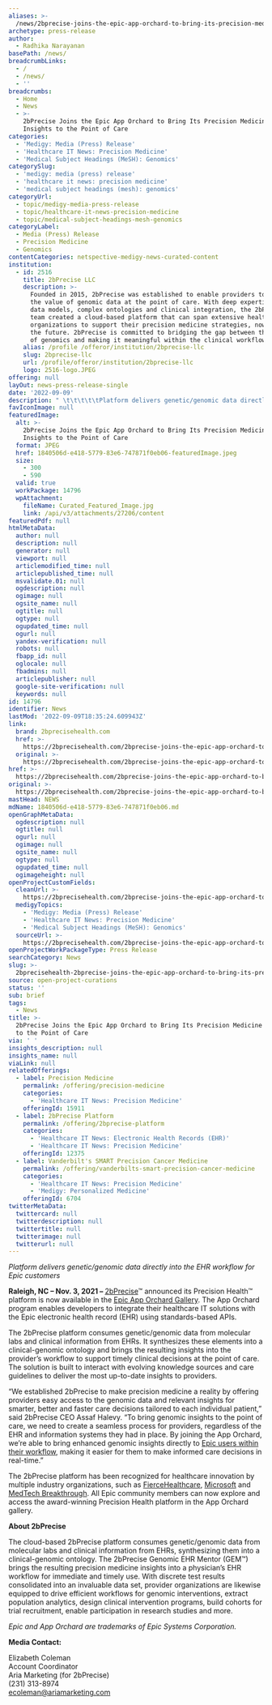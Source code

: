 ```yaml
---
aliases: >-
  /news/2bprecise-joins-the-epic-app-orchard-to-bring-its-precision-medicine-insights-to-the-point-of-care
archetype: press-release
author:
  - Radhika Narayanan
basePath: /news/
breadcrumbLinks:
  - /
  - /news/
  - ''
breadcrumbs:
  - Home
  - News
  - >-
    2bPrecise Joins the Epic App Orchard to Bring Its Precision Medicine
    Insights to the Point of Care
categories:
  - 'Medigy: Media (Press) Release'
  - 'Healthcare IT News: Precision Medicine'
  - 'Medical Subject Headings (MeSH): Genomics'
categorySlug:
  - 'medigy: media (press) release'
  - 'healthcare it news: precision medicine'
  - 'medical subject headings (mesh): genomics'
categoryUrl:
  - topic/medigy-media-press-release
  - topic/healthcare-it-news-precision-medicine
  - topic/medical-subject-headings-mesh-genomics
categoryLabel:
  - Media (Press) Release
  - Precision Medicine
  - Genomics
contentCategories: netspective-medigy-news-curated-content
institution:
  - id: 2516
    title: 2bPrecise LLC
    description: >-
      Founded in 2015, 2bPrecise was established to enable providers to leverage
      the value of genomic data at the point of care. With deep expertise in
      data models, complex ontologies and clinical integration, the 2bPrecise
      team created a cloud-based platform that can span extensive healthcare
      organizations to support their precision medicine strategies, now and into
      the future. 2bPrecise is committed to bridging the gap between the science
      of genomics and making it meaningful within the clinical workflow.
    alias: /profile /offeror/institution/2bprecise-llc
    slug: 2bprecise-llc
    url: /profile/offeror/institution/2bprecise-llc
    logo: 2516-logo.JPEG
offering: null
layOut: news-press-release-single
date: '2022-09-09'
description: " \t\t\t\t\tPlatform delivers genetic/genomic data directly into the EHR workflow for Epic customers Raleigh, NC – Nov. 3, 2021 – 2bPrecise™ announced its Precision Health™ platform is now available in the "
favIconImage: null
featuredImage:
  alt: >-
    2bPrecise Joins the Epic App Orchard to Bring Its Precision Medicine
    Insights to the Point of Care
  format: JPEG
  href: 1840506d-e418-5779-83e6-747871f0eb06-featuredImage.jpeg
  size:
    - 300
    - 590
  valid: true
  workPackage: 14796
  wpAttachment:
    fileName: Curated_Featured_Image.jpg
    link: /api/v3/attachments/27206/content
featuredPdf: null
htmlMetaData:
  author: null
  description: null
  generator: null
  viewport: null
  articlemodified_time: null
  articlepublished_time: null
  msvalidate.01: null
  ogdescription: null
  ogimage: null
  ogsite_name: null
  ogtitle: null
  ogtype: null
  ogupdated_time: null
  ogurl: null
  yandex-verification: null
  robots: null
  fbapp_id: null
  oglocale: null
  fbadmins: null
  articlepublisher: null
  google-site-verification: null
  keywords: null
id: 14796
identifier: News
lastMod: '2022-09-09T18:35:24.609943Z'
link:
  brand: 2bprecisehealth.com
  href: >-
    https://2bprecisehealth.com/2bprecise-joins-the-epic-app-orchard-to-bring-its-precision-medicine-insights-to-the-point-of-care/
  original: >-
    https://2bprecisehealth.com/2bprecise-joins-the-epic-app-orchard-to-bring-its-precision-medicine-insights-to-the-point-of-care/
href: >-
  https://2bprecisehealth.com/2bprecise-joins-the-epic-app-orchard-to-bring-its-precision-medicine-insights-to-the-point-of-care/
original: >-
  https://2bprecisehealth.com/2bprecise-joins-the-epic-app-orchard-to-bring-its-precision-medicine-insights-to-the-point-of-care/
mastHead: NEWS
mdName: 1840506d-e418-5779-83e6-747871f0eb06.md
openGraphMetaData:
  ogdescription: null
  ogtitle: null
  ogurl: null
  ogimage: null
  ogsite_name: null
  ogtype: null
  ogupdated_time: null
  ogimageheight: null
openProjectCustomFields:
  cleanUrl: >-
    https://2bprecisehealth.com/2bprecise-joins-the-epic-app-orchard-to-bring-its-precision-medicine-insights-to-the-point-of-care/
  medigyTopics:
    - 'Medigy: Media (Press) Release'
    - 'Healthcare IT News: Precision Medicine'
    - 'Medical Subject Headings (MeSH): Genomics'
  sourceUrl: >-
    https://2bprecisehealth.com/2bprecise-joins-the-epic-app-orchard-to-bring-its-precision-medicine-insights-to-the-point-of-care/
openProjectWorkPackageType: Press Release
searchCategory: News
slug: >-
  2bprecisehealth-2bprecise-joins-the-epic-app-orchard-to-bring-its-precision-medicine-insights-to-the-point-of-care
source: open-project-curations
status: ''
sub: brief
tags:
  - News
title: >-
  2bPrecise Joins the Epic App Orchard to Bring Its Precision Medicine Insights
  to the Point of Care
via: ' '
insights_description: null
insights_name: null
viaLink: null
relatedOfferings:
  - label: Precision Medicine
    permalink: /offering/precision-medicine
    categories:
      - 'Healthcare IT News: Precision Medicine'
    offeringId: 15911
  - label: 2bPrecise Platform
    permalink: /offering/2bprecise-platform
    categories:
      - 'Healthcare IT News: Electronic Health Records (EHR)'
      - 'Healthcare IT News: Precision Medicine'
    offeringId: 12375
  - label: Vanderbilt's SMART Precision Cancer Medicine
    permalink: /offering/vanderbilts-smart-precision-cancer-medicine
    categories:
      - 'Healthcare IT News: Precision Medicine'
      - 'Medigy: Personalized Medicine'
    offeringId: 6704
twitterMetaData:
  twittercard: null
  twitterdescription: null
  twittertitle: null
  twitterimage: null
  twitterurl: null
---
```

<div id="readability-page-1" class="page"><div> 					<p><em>Platform delivers genetic/genomic data directly into the EHR workflow for Epic customers</em></p> <p><strong>Raleigh, NC – Nov. 3, 2021 – </strong><a href="https://2bprecisehealth.com/">2bPrecise</a>™ announced its Precision Health™ platform is now available in the <a href="https://apporchard.epic.com/Gallery">Epic App Orchard Gallery</a>. The App Orchard program enables developers to integrate their healthcare IT solutions with the Epic electronic health record (EHR) using standards-based APIs.</p> <p>The 2bPrecise platform consumes genetic/genomic data from molecular labs and clinical information from EHRs. It synthesizes these elements into a clinical-genomic ontology and brings the resulting insights into the provider’s workflow to support timely clinical decisions at the point of care. The solution is built to interact with evolving knowledge sources and care guidelines to deliver the most up-to-date insights to providers.</p> <p>“We established 2bPrecise to make precision medicine a reality by offering providers easy access to the genomic data and relevant insights for smarter, better and faster care decisions tailored to each individual patient,” said 2bPrecise CEO Assaf Halevy. “To bring genomic insights to the point of care, we need to create a seamless process for providers, regardless of the EHR and information systems they had in place. By joining the App Orchard, we’re able to bring enhanced genomic insights directly to <a href="https://apporchard.epic.com/Gallery?id=5788">Epic users within their workflow</a>, making it easier for them to make informed care decisions in real-time.”</p> <p>The 2bPrecise platform has been recognized for healthcare innovation by multiple industry organizations, such as <a href="https://2bprecisehealth.com/2bprecise-wins-industry-innovation-award/">FierceHealthcare</a>, <a href="https://2bprecisehealth.com/wp-content/uploads/2020/05/2020_Microsoft_Health_Innovation_Award.pdf">Microsoft</a> and <a href="https://2bprecisehealth.com/wp-content/uploads/2020/05/2bPrecise_MedTech-Breakthrough-Award_FINAL.pdf">MedTech Breakthrough</a>. All Epic community members can now explore and access the award-winning Precision Health platform in the App Orchard gallery.</p> <p><strong>About 2bPrecise</strong></p> <p>The cloud-based 2bPrecise platform consumes genetic/genomic data from molecular labs and clinical information from EHRs, synthesizing them into a clinical-genomic ontology. The 2bPrecise Genomic EHR Mentor (GEM™) brings the resulting precision medicine insights into a physician’s EHR workflow for immediate and timely use. With discrete test results consolidated into an invaluable data set, provider organizations are likewise equipped to drive efficient workflows for genomic interventions, extract population analytics, design clinical intervention programs, build cohorts for trial recruitment, enable participation in research studies and more.</p> <p><em>Epic and App Orchard are trademarks of Epic Systems Corporation.</em></p> <p><strong>Media Contact:</strong></p> <p>Elizabeth Coleman<br> Account Coordinator<br> Aria Marketing (for 2bPrecise)<br> (231) 313-8974<br> <a href="mailto:ecoleman@ariamarketing.com">ecoleman@ariamarketing.com</a></p>                 </div></div>